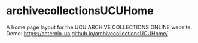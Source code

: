 # archivecollectionsUCUHome
A home page layout for the UCU ARCHIVE COLLECTIONS ONLINE website. Demo: https://aeternia-ua.github.io/archivecollectionsUCUHome/
